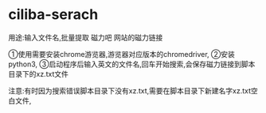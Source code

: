 # ciliba-serach
用途:输入文件名,批量提取 磁力吧 网站的磁力链接

①使用需要安装chrome游览器,游览器对应版本的chromedriver,
②安装python3,
③启动程序后输入英文的文件名,回车开始搜索,会保存磁力链接到脚本目录下的xz.txt文件

注意:有时因为搜索错误脚本目录下没有xz.txt,需要在脚本目录下新建名字xz.txt空白文件,
